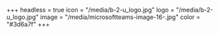 +++
headless = true
icon = "/media/b-2-u_logo.jpg"
logo = "/media/b-2-u_logo.jpg"
image = "/media/microsoftteams-image-16-.jpg"
color = "#3d6a7f"
+++
